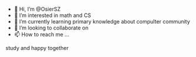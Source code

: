 - 👋 Hi, I’m @OsierSZ
- 👀 I’m interested in math and CS
- 🌱 I’m currently learning primary knowledge about compulter community 
- 💞️ I’m looking to collaborate on 
- 📫 How to reach me ...

<!---
OsierSZ/OsierSZ is a ✨ special ✨ repository because its `README.md` (this file) appears on your GitHub profile.
You can click the Preview link to take a look at your changes.
--->
study and happy together
